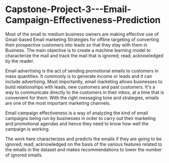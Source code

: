 # Capstone-Project-3---Email-Campaign-Effectiveness-Prediction
Most of the small to medium business owners are making effective use of Gmail-based Email marketing Strategies for offline targeting of converting their prospective customers into leads so that they stay with them in Business. The main objective is to create a machine learning model to characterize the mail and track the mail that is ignored; read; acknowledged by the reader.

Email advertising is the act of sending promotional emails to customers in mass quantities. It commonly is to generate income or leads and it can include advertising. Most importantly, email marketing allows businesses to build relationships with leads, new customers and past customers. It's a way to communicate directly to the customers in their inbox, at a time that is convenient for them. With the right messaging tone and strategies, emails are one of the most important marketing channels.

Email campaign effectiveness is a way of analyzing the kind of email campaigns being run by businesses in order to carry out their marketing and promotional agendas and hence they need to know how well the campaign is working.

The work here characterizes and predicts the emails if they are going to be ignored; read; acknowledged on the basis of the various features related to the emails in the dataset and makes recommendations to lower the number of ignored emails.
